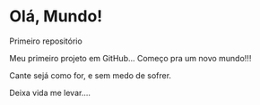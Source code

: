 # Olá, Mundo!
 Primeiro repositório 
 
Meu primeiro projeto em GitHub... Começo pra um novo mundo!!!

Cante sejá como for, e sem medo de sofrer.

Deixa vida me levar....
